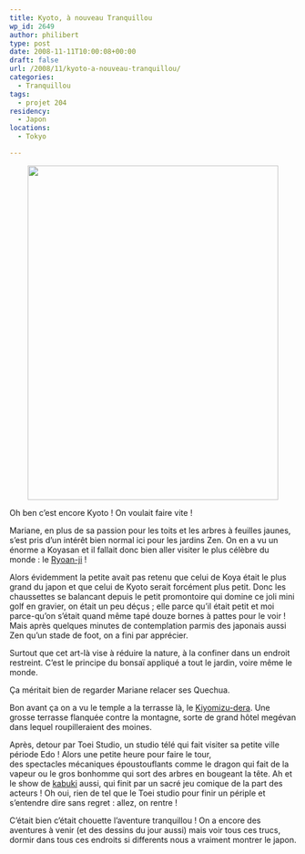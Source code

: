 ```yaml
---
title: Kyoto, à nouveau Tranquillou
wp_id: 2649
author: philibert
type: post
date: 2008-11-11T10:00:08+00:00
draft: false
url: /2008/11/kyoto-a-nouveau-tranquillou/
categories:
  - Tranquillou
tags:
  - projet 204
residency:
  - Japon
locations:
  - Tokyo

---
```

<p style="text-align: center;">
  <a href="http://img98.imageshack.us/img98/4222/img0252ds2.jpg"><img class="aligncenter" src="http://img98.imageshack.us/img98/4222/img0252ds2.jpg" alt="" width="440" height="587" /></a>
</p>

Oh ben c&rsquo;est encore Kyoto ! On voulait faire vite !

Mariane, en plus de sa passion pour les toits et les arbres à feuilles jaunes, s&rsquo;est pris d&rsquo;un intérêt bien normal ici pour les jardins Zen. On en a vu un énorme a Koyasan et il fallait donc bien aller visiter le plus célèbre du monde : le <a title="Ryoan Ji" href="http://fr.wikipedia.org/wiki/Ryōan-ji" target="_blank">Ryoan-ji</a> !

Alors évidemment la petite avait pas retenu que celui de Koya était le plus grand du japon et que celui de Kyoto serait forcément plus petit. Donc les chaussettes se balancant depuis le petit promontoire qui domine ce joli mini golf en gravier, on était un peu déçus ; elle parce qu&rsquo;il était petit et moi parce-qu&rsquo;on s&rsquo;était quand même tapé douze bornes à pattes pour le voir ! Mais après quelques minutes de contemplation parmis des japonais aussi Zen qu&rsquo;un stade de foot, on a fini par apprécier.
  
Surtout que cet art-là vise à réduire la nature, à la confiner dans un endroit restreint. C&rsquo;est le principe du bonsaï appliqué a tout le jardin, voire même le monde.
  
Ça méritait bien de regarder Mariane relacer ses Quechua.

Bon avant ça on a vu le temple a la terrasse là, le <a href="http://fr.wikipedia.org/wiki/Kiyomizu-dera" target="_blank">Kiyomizu-dera</a>. Une grosse terrasse flanquée contre la montagne, sorte de grand hôtel megévan dans lequel roupilleraient des moines.

Après, detour par Toei Studio, un studio télé qui fait visiter sa petite ville période Edo ! Alors une petite heure pour faire le tour, des spectacles mécaniques époustouflants comme le dragon qui fait de la vapeur ou le gros bonhomme qui sort des arbres en bougeant la tête. Ah et le show de <a href="http://fr.wikipedia.org/wiki/Kabuki" target="_blank">kabuki</a> aussi, qui finit par un sacré jeu comique de la part des acteurs ! Oh oui, rien de tel que le Toei studio pour finir un périple et s&rsquo;entendre dire sans regret : allez, on rentre !

C&rsquo;était bien c&rsquo;était chouette l&rsquo;aventure tranquillou ! On a encore des aventures à venir (et des dessins du jour aussi) mais voir tous ces trucs, dormir dans tous ces endroits si differents nous a vraiment montrer le japon.